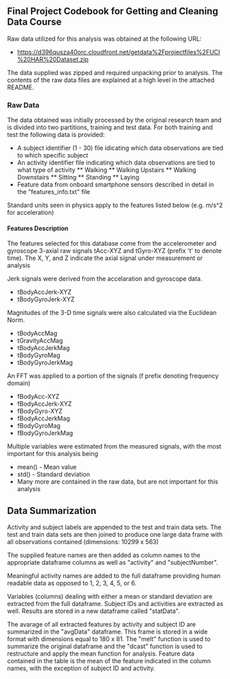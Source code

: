 ## Final Project Codebook for Getting and Cleaning Data Course

Raw data utilized for this analysis was obtained at the following URL:

* https://d396qusza40orc.cloudfront.net/getdata%2Fprojectfiles%2FUCI%20HAR%20Dataset.zip

The data supplied was zipped and required unpacking prior to analysis.  The 
contents of the raw data files are explained at a high level in the 
attached README.

### Raw Data

The data obtained was initially processed by the original research team and is
divided into two partitions, training and test data.  For both training and test 
the following data is provided:

* A subject identifier (1 - 30) file idicating which data observations are tied to which specific subject
* An activity identifier file indicating which data observations are tied to what type of activity
** Walking
** Walking Upstairs
** Walking Downstairs
** Sitting
** Standing
** Laying
* Feature data from onboard smartphone sensors described in detail in the "features_info.txt" file

Standard units seen in physics apply to the features listed below (e.g. m/s^2 for acceleration)

#### Features Description

The features selected for this database come from the accelerometer and gyroscope 3-axial raw signals tAcc-XYZ and tGyro-XYZ (prefix 't' to denote time).
The X, Y, and Z indicate the axial signal under measurement or analysis

Jerk signals were derived from the accelaration and gyroscope data.

* tBodyAccJerk-XYZ
* tBodyGyroJerk-XYZ

Magnitudes of the 3-D time signals were also calculated via the Euclidean Norm.  

* tBodyAccMag
* tGravityAccMag
* tBodyAccJerkMag
* tBodyGyroMag
* tBodyGyroJerkMag

An FFT was applied to a portion of the signals (f prefix denoting frequency domain)

* fBodyAcc-XYZ
* fBodyAccJerk-XYZ
* fBodyGyro-XYZ
* fBodyAccJerkMag
* fBodyGyroMag
* fBodyGyroJerkMag

Multiple variables were estimated from the measured signals, with the most 
important for this analysis being

* mean() - Mean value
* std() - Standard deviation
* Many more are contained in the raw data, but are not important for this analysis

## Data Summarization

Activity and subject labels are appended to the test and train data sets.  The
test and train data sets are then joined to produce one large data frame with
all observations contained (dimensions: 10299 x 563)

The supplied feature names are then added as column names to the appropriate
dataframe columns as well as "activity" and "subjectNumber".

Meaningful activity names are added to the full dataframe providing human readable
data as opposed to 1, 2, 3, 4, 5, or 6.  

Variables (columns) dealing with either a mean or standard deviation are extracted
from the full dataframe.  Subject IDs and activities are extracted as well.  Results
are stored in a new dataframe called "statData".

The avarage of all extracted features by activity and subject ID are summarized in
the "avgData" dataframe.  This frame is stored in a wide format with dimensions 
equal to 180 x 81.  The "melt" function is used to summarize the original dataframe
and the "dcast" function is used to restructure and apply the mean function for
analysis.   Feature data contained in the table is the mean of the feature indicated
in the column names, with the exception of subject ID and activity.  



